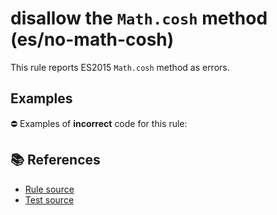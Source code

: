 # disallow the `Math.cosh` method (es/no-math-cosh)

This rule reports ES2015 `Math.cosh` method as errors.

## Examples

⛔ Examples of **incorrect** code for this rule:

<eslint-playground type="bad" code="/*eslint es/no-math-cosh: error */
const n = Math.cosh(value)
" />

## 📚 References

- [Rule source](https://github.com/mysticatea/eslint-plugin-es/blob/v1.3.0/lib/rules/no-math-cosh.js)
- [Test source](https://github.com/mysticatea/eslint-plugin-es/blob/v1.3.0/tests/lib/rules/no-math-cosh.js)

